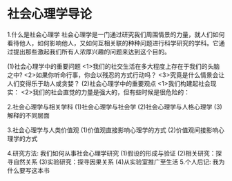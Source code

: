 # 社会心理学导论
1.什么是社会心理学
  社会心理学是一门通过研究我们周围情景的力量，就人们如何看待他人，如何影响他人，又如何互相关联的种种问题进行科学研究的学科。它通过提出那些激起我们所有人浓厚兴趣的问题来达到这个目的。
  
  (1)社会心理学中的重要问题
    <1>我们的社交生活在多大程度上存在于我们的头脑之中?
    <2>如果你听命行事，你会以残忍的方式行动吗？
    <3>究竟是什么情景会让人们变得乐于助人或贪婪？
  (2)社会心理学中的重要观点
    <1>我们构建起社会现实：
    <2>我们的社会直觉的力量是强大的，但有些时候是很危险的：

2.社会心理学与相关学科
  (1)社会心理学与社会学
  (2)社会心理学与人格心理学
  (3)解释的不同层面
  
3.社会心理学与人类价值观
  (1)价值观直接影响心理学的方式
  (2)价值观间接影响心理学的方式

4.研究方法: 我们如何从事社会心理学研究
  (1)假设的形成与验证
  (2)相关研究：探寻自然关系
  (3)实验研究：探寻因果关系
  (4)从实验室推广至生活
5.个人后记: 我为什么要写这本书